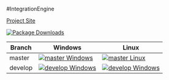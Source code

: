 #IntegrationEngine

[Project Site](http://inengine.net/)


[![Package Downloads](https://img.shields.io/nuget/dt/IntegrationEngine.svg?style=flat-square)](https://www.nuget.org/packages/IntegrationEngine/)

| Branch  | Windows                                               | Linux                                              |
| ------- | ----------------------------------------------------- | -------------------------------------------------- |
| master  | [![master Windows][masterWindows]](masterAppVeyor)    | [![master Linux][masterLinux]](travis)             |
| develop | [![develop Windows][developWindows]](developAppVeyor) | [![develop Windows][developLinux]](travis)         |

[masterAppVeyor]: https://ci.appveyor.com/project/ethanhann/inengine-net/branch/master
[developAppVeyor]: https://ci.appveyor.com/project/ethanhann/inengine-net/branch/develop
[travis]: https://travis-ci.org/ethanhann/InEngine.NET
[masterWindows]: https://ci.appveyor.com/api/projects/status/github/ethanhann/inengine.net?branch=master&svg=true&passingText=master%20-%20OK
[developWindows]: https://ci.appveyor.com/api/projects/status/github/ethanhann/inengine.net?branch=develop&svg=true&passingText=develop%20-%20OK
[masterLinux]: https://travis-ci.org/ethanhann/InEngine.NET.svg?branch=master?style=flat-square
[developLinux]: https://travis-ci.org/ethanhann/InEngine.NET.svg?branch=develop?style=flat-square


